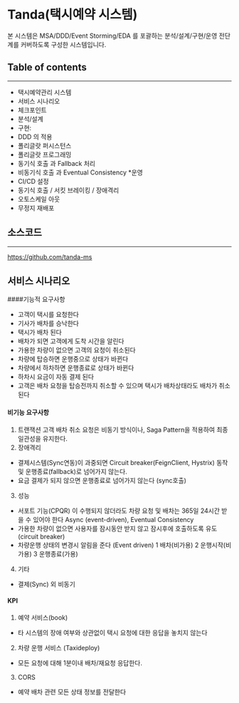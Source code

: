 Tanda(택시예약 시스템)
======================
본 시스템은 MSA/DDD/Event Storming/EDA 를 포괄하는 분석/설계/구현/운영 전단계를 커버하도록 구성한 시스템입니다.
  
## Table of contents
---
 * 택시예약관리 시스템
  * 서비스 시나리오
  * 체크포인트
  * 분석/설계
  * 구현:
   * DDD 의 적용
   * 폴리글랏 퍼시스턴스
   * 폴리글랏 프로그래밍
   * 동기식 호출 과 Fallback 처리
   * 비동기식 호출 과 Eventual Consistency
 *운영
  * CI/CD 설정
  * 동기식 호출 / 서킷 브레이킹 / 장애격리
  * 오토스케일 아웃
  * 무정지 재배포
  
 ## 소스코드
 ---
 https://github.com/tanda-ms
 
 ## 서비스 시나리오
 
 ####기능적 요구사항
 
 - 고객이 택시를 요청한다
 - 기사가 배차를 승낙한다
 - 택시가 배차 된다
 - 배차가 되면 고객에게 도착 시간을 알린다
 - 가용한 차량이 없으면 고객의 요청이 취소된다
 - 차량에 탑승하면 운행중으로 상태가 바뀐다
 - 차량에서 하차하면 운행종료로 상태가 바뀐다
 - 하차시 요금이 자동 결제 된다
 - 고객은 배차 요청을 탑승전까지 취소할 수 있으며 택시가 배차상태라도 배차가 취소된다
 
#### 비기능 요구사항
 
  1. 트랜잭션
   고객 배차 취소 요청은 비동기 방식이나, Saga Pattern을 적용하여 최종 일관성을 유지한다.  
  2. 장애격리
   - 결제시스템(Sync연동)이 과중되면 Circuit breaker(FeignClient, Hystrix) 동작 및 운행종료(fallback)로 넘어가지 않는다.
   - 요금 결제가 되지 않으면 운행종료로 넘어가지 않는다 (sync호출)
  3. 성능 
   - 서포트 기능(CPQR) 이 수행되지 않더라도 차량 요청 및 배차는 365일 24시간 받을 수 있어야 한다      Async (event-driven), Eventual Consistency
   - 가용한 차량이 없으면 사용자를 잠시동안 받지 않고 잠시후에 호출하도록 유도 (circuit breaker)
  - 차량운행 상태의 변경시 알림을 준다 (Event driven)
    1 배차(비가용)
    2 운행시작(비가용)
    3 운행종료(가용)
  4. 기타
   - 결제(Sync) 외 비동기
   
 ####  KPI 
  1. 예약 서비스(book)
   - 타 시스템의 장애 여부와 상관없이 택시 요청에 대한 응답을 놓치지 않는다

 2. 차량 운행 서비스 (Taxideploy)
   - 모든 요청에 대해 1분이내 배차/재요청 응답한다.

 3. CORS
   - 예약 배차 관련 모든 상태 정보를 전달한다

   




 

